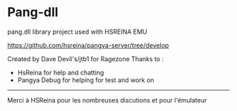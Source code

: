 # Pang-dll
pang.dll library project used with HSREINA EMU

https://github.com/hsreina/pangya-server/tree/develop

Created by Dave Devil's/jtb1 for Ragezone
Thanks to :
- HsReina for help and chatting
- Pangya Debug for helping for test and work on


----------------------------------------------------------------

Merci à HSReina pour les nombreuses discutions et pour l'émulateur

